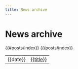 ```yaml
---
title: News archive
---
```


# News archive

<table>
 {{#posts/index}}
 <tr>
  <td>{{date}}</td>
  <td><a href="{{html}}">{{title}}</a></td>
 </tr>
 {{/posts/index}}
</table>
